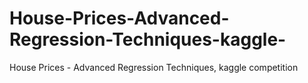 # House-Prices-Advanced-Regression-Techniques-kaggle-
House Prices - Advanced Regression Techniques, kaggle competition
